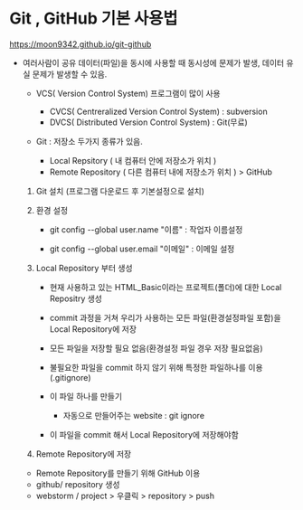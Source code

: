 # Git , GitHub 기본 사용법



https://moon9342.github.io/git-github

- 여러사람이 공유 데이터(파일)을 동시에 사용할 때 동시성에 문제가 발생, 데이터 유실 문제가 발생할 수 있음.

  - VCS( Version Control System) 프로그램이 많이 사용

    - CVCS( Centreralized Version Control System) : subversion
    - DVCS( Distributed Version Control System) : Git(무료)

    

  - Git : 저장소 두가지 종류가 있음.

    - Local Repsitory ( 내 컴퓨터 안에 저장소가 위치 )
    - Remote Repository ( 다른 컴퓨터 내에 저장소가 위치 ) > GitHub

  

  1. Git 설치 (프로그램 다운로드 후 기본설정으로 설치)

     

  2. 환경 설정

     - git config --global user.name "이름" : 작업자 이름설정

     - git config --global user.email "이메일" : 이메일 설정

       

  3. Local Repository 부터 생성

     - 현재 사용하고 있는 HTML_Basic이라는 프로젝트(폴더)에 대한 Local Repositry 생성

     - commit 과정을 거쳐 우리가 사용하는 모든 파일(환경설정파일 포함)을 Local Repository에 저장

     - 모든 파일을 저장할 필요 없음(환경설정 파일 경우 저장 필요없음) 

     - 불필요한 파일을 commit 하지 않기 위해 특정한 파일하나를 이용 (.gitignore)

     - 이 파일 하나를 만들기

       - 자동으로 만들어주는 website : git ignore

     - 이 파일을 commit 해서 Local Repository에 저장해야함

       

  4.  Remote Repository에 저장

     - Remote Repository를 만들기 위해 GitHub 이용
     - github/ repository 생성
     - webstorm / project > 우클릭 > repository > push

